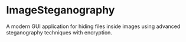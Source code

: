 # ImageSteganography
A modern GUI application for hiding files inside images using advanced steganography techniques with encryption.
